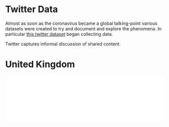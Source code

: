 # Twitter Data

Almost as soon as the coronavirus became a global talking-point various datasets were created to try and document and explore the phenomena. In particular [this twitter dataset](https://arxiv.org/abs/2003.07372) began collecting data.

Twitter captures informal discussion of shared content.

# United Kingdom

<iframe src="./plots/uk_word_cloud.html" 
        frameborder="0"
        min-height="600px"
        width="100%"
        onload="resizeIframe(this)"
        ></iframe>